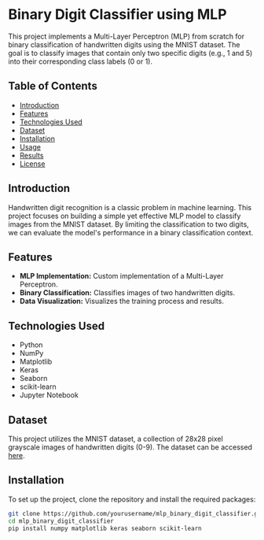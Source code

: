 # Binary Digit Classifier using MLP

This project implements a Multi-Layer Perceptron (MLP) from scratch for binary classification of handwritten digits using the MNIST dataset. The goal is to classify images that contain only two specific digits (e.g., 1 and 5) into their corresponding class labels (0 or 1).

## Table of Contents

- [Introduction](#introduction)
- [Features](#features)
- [Technologies Used](#technologies-used)
- [Dataset](#dataset)
- [Installation](#installation)
- [Usage](#usage)
- [Results](#results)
- [License](#license)

## Introduction

Handwritten digit recognition is a classic problem in machine learning. This project focuses on building a simple yet effective MLP model to classify images from the MNIST dataset. By limiting the classification to two digits, we can evaluate the model's performance in a binary classification context.

## Features

- **MLP Implementation:** Custom implementation of a Multi-Layer Perceptron.
- **Binary Classification:** Classifies images of two handwritten digits.
- **Data Visualization:** Visualizes the training process and results.

## Technologies Used

- Python
- NumPy
- Matplotlib
- Keras
- Seaborn
- scikit-learn
- Jupyter Notebook

## Dataset

This project utilizes the MNIST dataset, a collection of 28x28 pixel grayscale images of handwritten digits (0-9). The dataset can be accessed [here](http://yann.lecun.com/exdb/mnist/).

## Installation

To set up the project, clone the repository and install the required packages:

```bash
git clone https://github.com/yourusername/mlp_binary_digit_classifier.git
cd mlp_binary_digit_classifier
pip install numpy matplotlib keras seaborn scikit-learn
